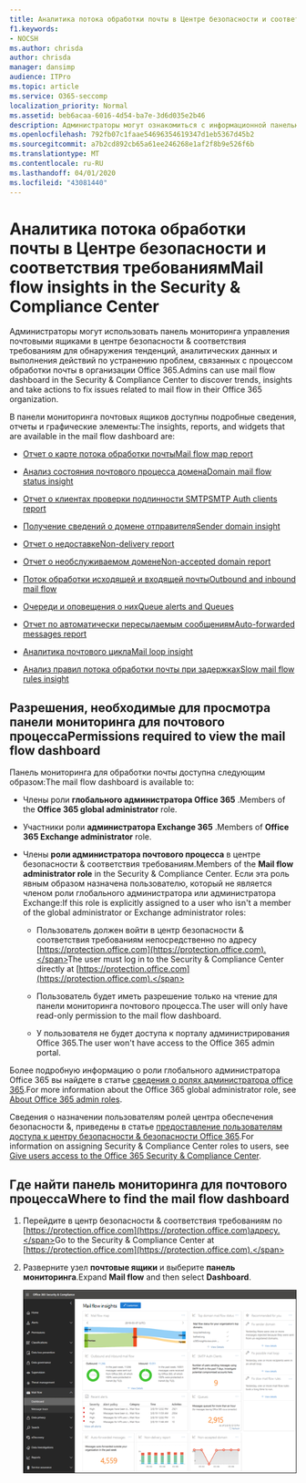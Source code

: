 ```yaml
---
title: Аналитика потока обработки почты в Центре безопасности и соответствия требованиям
f1.keywords:
- NOCSH
ms.author: chrisda
author: chrisda
manager: dansimp
audience: ITPro
ms.topic: article
ms.service: O365-seccomp
localization_priority: Normal
ms.assetid: beb6acaa-6016-4d54-ba7e-3d6d035e2b46
description: Администраторы могут ознакомиться с информационной панелью почтовых ящиков в центре безопасности & соответствия требованиям.
ms.openlocfilehash: 792fb07c1faae54696354619347d1eb5367d45b2
ms.sourcegitcommit: a7b2cd892cb65a61ee246268e1af2f8b9e526f6b
ms.translationtype: MT
ms.contentlocale: ru-RU
ms.lasthandoff: 04/01/2020
ms.locfileid: "43081440"
---
```

# <a name="mail-flow-insights-in-the-security--compliance-center"></a><span data-ttu-id="6d9e5-103">Аналитика потока обработки почты в Центре безопасности и соответствия требованиям</span><span class="sxs-lookup"><span data-stu-id="6d9e5-103">Mail flow insights in the Security & Compliance Center</span></span>

<span data-ttu-id="6d9e5-104">Администраторы могут использовать панель мониторинга управления почтовыми ящиками в центре безопасности & соответствия требованиям для обнаружения тенденций, аналитических данных и выполнения действий по устранению проблем, связанных с процессом обработки почты в организации Office 365.</span><span class="sxs-lookup"><span data-stu-id="6d9e5-104">Admins can use mail flow dashboard in the Security & Compliance Center to discover trends, insights and take actions to fix issues related to mail flow in their Office 365 organization.</span></span>

<span data-ttu-id="6d9e5-105">В панели мониторинга почтовых ящиков доступны подробные сведения, отчеты и графические элементы:</span><span class="sxs-lookup"><span data-stu-id="6d9e5-105">The insights, reports, and widgets that are available in the mail flow dashboard are:</span></span>

- [<span data-ttu-id="6d9e5-106">Отчет о карте потока обработки почты</span><span class="sxs-lookup"><span data-stu-id="6d9e5-106">Mail flow map report</span></span>](mfi-mail-flow-map-report.md)

- [<span data-ttu-id="6d9e5-107">Анализ состояния почтового процесса домена</span><span class="sxs-lookup"><span data-stu-id="6d9e5-107">Domain mail flow status insight</span></span>](mfi-domain-mail-flow-status-insight.md)

- [<span data-ttu-id="6d9e5-108">Отчет о клиентах проверки подлинности SMTP</span><span class="sxs-lookup"><span data-stu-id="6d9e5-108">SMTP Auth clients report</span></span>](mfi-smtp-auth-clients-report.md)

- [<span data-ttu-id="6d9e5-109">Получение сведений о домене отправителя</span><span class="sxs-lookup"><span data-stu-id="6d9e5-109">Sender domain insight</span></span>](mfi-sender-domain-insight.md)

- [<span data-ttu-id="6d9e5-110">Отчет о недоставке</span><span class="sxs-lookup"><span data-stu-id="6d9e5-110">Non-delivery report</span></span>](mfi-non-delivery-report.md)

- [<span data-ttu-id="6d9e5-111">Отчет о необслуживаемом домене</span><span class="sxs-lookup"><span data-stu-id="6d9e5-111">Non-accepted domain report</span></span>](mfi-non-accepted-domain-report.md)

- [<span data-ttu-id="6d9e5-112">Поток обработки исходящей и входящей почты</span><span class="sxs-lookup"><span data-stu-id="6d9e5-112">Outbound and inbound mail flow</span></span>](mfi-outbound-and-inbound-mail-flow.md)

- [<span data-ttu-id="6d9e5-113">Очереди и оповещения о них</span><span class="sxs-lookup"><span data-stu-id="6d9e5-113">Queue alerts and Queues</span></span>](mfi-queue-alerts-and-queues.md)

- [<span data-ttu-id="6d9e5-114">Отчет по автоматически пересылаемым сообщениям</span><span class="sxs-lookup"><span data-stu-id="6d9e5-114">Auto-forwarded messages report</span></span>](mfi-auto-forwarded-messages-report.md)

- [<span data-ttu-id="6d9e5-115">Аналитика почтового цикла</span><span class="sxs-lookup"><span data-stu-id="6d9e5-115">Mail loop insight</span></span>](mfi-mail-loop-insight.md)

- [<span data-ttu-id="6d9e5-116">Анализ правил потока обработки почты при задержках</span><span class="sxs-lookup"><span data-stu-id="6d9e5-116">Slow mail flow rules insight</span></span>](mfi-slow-mail-flow-rules-insight.md)

## <a name="permissions-required-to-view-the-mail-flow-dashboard"></a><span data-ttu-id="6d9e5-117">Разрешения, необходимые для просмотра панели мониторинга для почтового процесса</span><span class="sxs-lookup"><span data-stu-id="6d9e5-117">Permissions required to view the mail flow dashboard</span></span>

<span data-ttu-id="6d9e5-118">Панель мониторинга для обработки почты доступна следующим образом:</span><span class="sxs-lookup"><span data-stu-id="6d9e5-118">The mail flow dashboard is available to:</span></span>

- <span data-ttu-id="6d9e5-119">Члены роли **глобального администратора Office 365** .</span><span class="sxs-lookup"><span data-stu-id="6d9e5-119">Members of the **Office 365 global administrator** role.</span></span>

- <span data-ttu-id="6d9e5-120">Участники роли **администратора Exchange 365** .</span><span class="sxs-lookup"><span data-stu-id="6d9e5-120">Members of **Office 365 Exchange administrator** role.</span></span>

- <span data-ttu-id="6d9e5-121">Члены **роли администратора почтового процесса** в центре безопасности & соответствия требованиям.</span><span class="sxs-lookup"><span data-stu-id="6d9e5-121">Members of the **Mail flow administrator role** in the Security & Compliance Center.</span></span> <span data-ttu-id="6d9e5-122">Если эта роль явным образом назначена пользователю, который не является членом роли глобального администратора или администратора Exchange:</span><span class="sxs-lookup"><span data-stu-id="6d9e5-122">If this role is explicitly assigned to a user who isn't a member of the global administrator or Exchange administrator roles:</span></span>

  - <span data-ttu-id="6d9e5-123">Пользователь должен войти в центр безопасности & соответствия требованиям непосредственно по адресу [https://protection.office.com](https://protection.office.com).</span><span class="sxs-lookup"><span data-stu-id="6d9e5-123">The user must log in to the Security & Compliance Center directly at [https://protection.office.com](https://protection.office.com).</span></span>

  - <span data-ttu-id="6d9e5-124">Пользователь будет иметь разрешение только на чтение для панели мониторинга почтового процесса.</span><span class="sxs-lookup"><span data-stu-id="6d9e5-124">The user will only have read-only permission to the mail flow dashboard.</span></span>

  - <span data-ttu-id="6d9e5-125">У пользователя не будет доступа к порталу администрирования Office 365.</span><span class="sxs-lookup"><span data-stu-id="6d9e5-125">The user won't have access to the Office 365 admin portal.</span></span>

<span data-ttu-id="6d9e5-126">Более подробную информацию о роли глобального администратора Office 365 вы найдете в статье [сведения о ролях администратора office 365](https://docs.microsoft.com/office365/admin/add-users/about-admin-roles).</span><span class="sxs-lookup"><span data-stu-id="6d9e5-126">For more information about the Office 365 global administrator role, see [About Office 365 admin roles](https://docs.microsoft.com/office365/admin/add-users/about-admin-roles).</span></span>

<span data-ttu-id="6d9e5-127">Сведения о назначении пользователям ролей центра обеспечения безопасности &, приведены в статье [предоставление пользователям доступа к центру безопасности & безопасности Office 365](grant-access-to-the-security-and-compliance-center.md).</span><span class="sxs-lookup"><span data-stu-id="6d9e5-127">For information on assigning Security & Compliance Center roles to users, see [Give users access to the Office 365 Security & Compliance Center](grant-access-to-the-security-and-compliance-center.md).</span></span>

## <a name="where-to-find-the-mail-flow-dashboard"></a><span data-ttu-id="6d9e5-128">Где найти панель мониторинга для почтового процесса</span><span class="sxs-lookup"><span data-stu-id="6d9e5-128">Where to find the mail flow dashboard</span></span>

1. <span data-ttu-id="6d9e5-129">Перейдите в центр безопасности & соответствия требованиям по [https://protection.office.com](https://protection.office.com)адресу.</span><span class="sxs-lookup"><span data-stu-id="6d9e5-129">Go to the Security & Compliance Center at [https://protection.office.com](https://protection.office.com).</span></span>

2. <span data-ttu-id="6d9e5-130">Разверните узел **почтовые ящики** и выберите **панель мониторинга**.</span><span class="sxs-lookup"><span data-stu-id="6d9e5-130">Expand **Mail flow** and then select **Dashboard**.</span></span>

   ![Панель мониторинга почтовых ящиков в центре безопасности Office 365 & соответствия требованиям](../../media/mail-flow-dashboard-v2.png)
